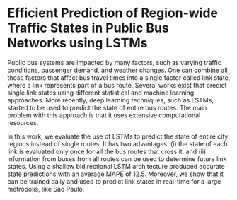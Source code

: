 # Efficient Prediction of Region-wide Traffic States in Public Bus Networks using LSTMs


Public bus systems are impacted by many factors, such as varying traffic conditions, passenger demand, and weather changes. One can combine all those factors that affect bus travel times into a single factor called link state, where a link represents part of a bus route. Several works exist that predict single link states using different statistical and machine learning approaches. More recently, deep learning techniques, such as LSTMs, started to be used to predict the state of entire bus routes. The main problem with this approach is that it uses extensive computational resources.

In this work, we evaluate the use of LSTMs to predict the state of entire city regions instead of single routes. It has two advantages: (i) the state of each link is evaluated only once for all the bus routes that cross it, and (ii) information from buses from all routes can be used to determine future link states. Using a shallow bidirectional LSTM architecture produced accurate state predictions with an average MAPE of $12.5$. Moreover, we show that it can be trained daily and used to predict link states in real-time for a large metropolis, like São Paulo.

